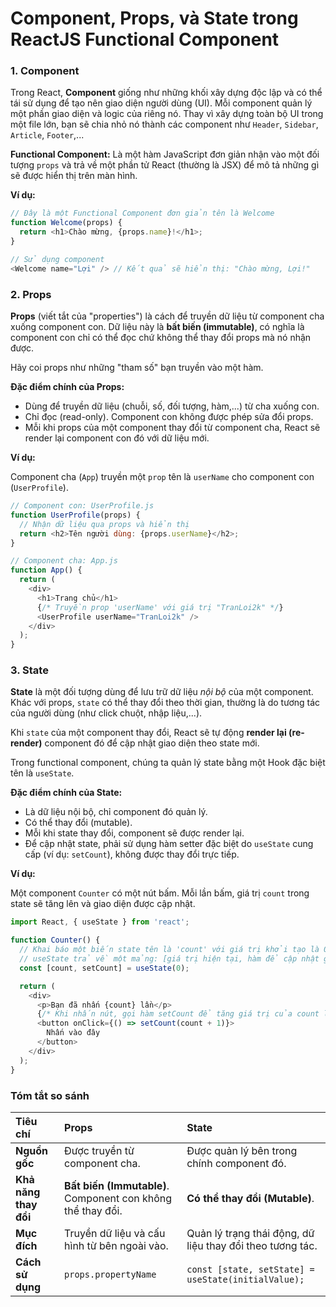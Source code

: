# Component, Props, và State trong ReactJS Functional Component

### 1. Component

Trong React, **Component** giống như những khối xây dựng độc lập và có thể tái sử dụng để tạo nên giao diện người dùng (UI). Mỗi component quản lý một phần giao diện và logic của riêng nó. Thay vì xây dựng toàn bộ UI trong một file lớn, bạn sẽ chia nhỏ nó thành các component như `Header`, `Sidebar`, `Article`, `Footer`,...

**Functional Component:** Là một hàm JavaScript đơn giản nhận vào một đối tượng `props` và trả về một phần tử React (thường là JSX) để mô tả những gì sẽ được hiển thị trên màn hình.

**Ví dụ:**
```javascript
// Đây là một Functional Component đơn giản tên là Welcome
function Welcome(props) {
  return <h1>Chào mừng, {props.name}!</h1>;
}

// Sử dụng component
<Welcome name="Lợi" /> // Kết quả sẽ hiển thị: "Chào mừng, Lợi!"
```

### 2. Props

**Props** (viết tắt của "properties") là cách để truyền dữ liệu từ component cha xuống component con. Dữ liệu này là **bất biến (immutable)**, có nghĩa là component con chỉ có thể đọc chứ không thể thay đổi props mà nó nhận được.

Hãy coi props như những "tham số" bạn truyền vào một hàm.

**Đặc điểm chính của Props:**
*   Dùng để truyền dữ liệu (chuỗi, số, đối tượng, hàm,...) từ cha xuống con.
*   Chỉ đọc (read-only). Component con không được phép sửa đổi props.
*   Mỗi khi props của một component thay đổi từ component cha, React sẽ render lại component con đó với dữ liệu mới.

**Ví dụ:**

Component cha (`App`) truyền một `prop` tên là `userName` cho component con (`UserProfile`).

```javascript
// Component con: UserProfile.js
function UserProfile(props) {
  // Nhận dữ liệu qua props và hiển thị
  return <h2>Tên người dùng: {props.userName}</h2>;
}

// Component cha: App.js
function App() {
  return (
    <div>
      <h1>Trang chủ</h1>
      {/* Truyền prop 'userName' với giá trị "TranLoi2k" */}
      <UserProfile userName="TranLoi2k" />
    </div>
  );
}
```

### 3. State

**State** là một đối tượng dùng để lưu trữ dữ liệu *nội bộ* của một component. Khác với props, `state` có thể thay đổi theo thời gian, thường là do tương tác của người dùng (như click chuột, nhập liệu,...).

Khi `state` của một component thay đổi, React sẽ tự động **render lại (re-render)** component đó để cập nhật giao diện theo state mới.

Trong functional component, chúng ta quản lý state bằng một Hook đặc biệt tên là `useState`.

**Đặc điểm chính của State:**
*   Là dữ liệu nội bộ, chỉ component đó quản lý.
*   Có thể thay đổi (mutable).
*   Mỗi khi state thay đổi, component sẽ được render lại.
*   Để cập nhật state, phải sử dụng hàm setter đặc biệt do `useState` cung cấp (ví dụ: `setCount`), không được thay đổi trực tiếp.

**Ví dụ:**

Một component `Counter` có một nút bấm. Mỗi lần bấm, giá trị `count` trong state sẽ tăng lên và giao diện được cập nhật.

```javascript
import React, { useState } from 'react';

function Counter() {
  // Khai báo một biến state tên là 'count' với giá trị khởi tạo là 0
  // useState trả về một mảng: [giá trị hiện tại, hàm để cập nhật giá trị đó]
  const [count, setCount] = useState(0);

  return (
    <div>
      <p>Bạn đã nhấn {count} lần</p>
      {/* Khi nhấn nút, gọi hàm setCount để tăng giá trị của count lên 1 */}
      <button onClick={() => setCount(count + 1)}>
        Nhấn vào đây
      </button>
    </div>
  );
}
```

### Tóm tắt so sánh

| Tiêu chí | Props | State |
| :--- | :--- | :--- |
| **Nguồn gốc** | Được truyền từ component cha. | Được quản lý bên trong chính component đó. |
| **Khả năng thay đổi** | **Bất biến (Immutable)**. Component con không thể thay đổi. | **Có thể thay đổi (Mutable)**. |
| **Mục đích** | Truyền dữ liệu và cấu hình từ bên ngoài vào. | Quản lý trạng thái động, dữ liệu thay đổi theo tương tác. |
| **Cách sử dụng** | `props.propertyName` | `const [state, setState] = useState(initialValue);` |
